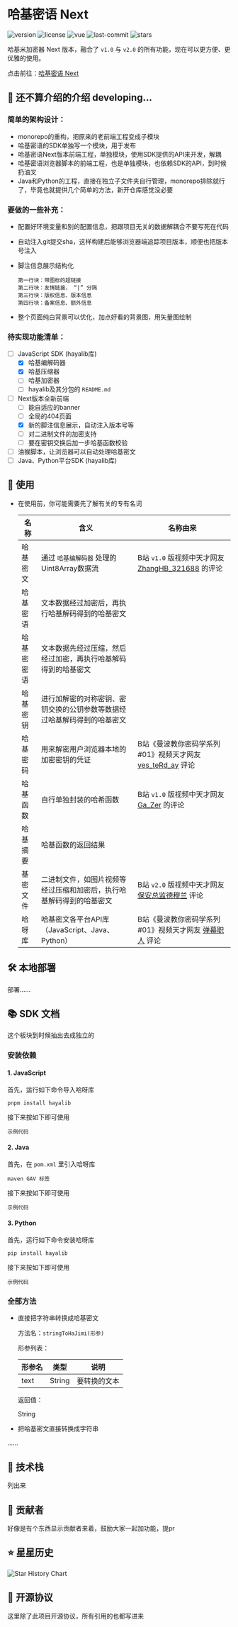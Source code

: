 # 哈基密语 Next

![version](https://img.shields.io/badge/version-3.0.0-blue) ![license](https://img.shields.io/badge/license-GPLv3-green) ![vue](https://img.shields.io/badge/vue-3.5.x-4FC08D) ![last-commit](https://img.shields.io/github/last-commit/wifi504/translate-ha-jimi) ![stars](https://img.shields.io/github/stars/wifi504/translate-ha-jimi?style=social)

哈基米加密器 Next 版本，融合了 `v1.0` 与 `v2.0` 的所有功能，现在可以更方便、更优雅的使用。

点击前往：[哈基密语 Next](https://lhlnb.top/hajimi)

## 📖 还不算介绍的介绍 developing...

### 简单的架构设计：

- monorepo的重构，把原来的老前端工程变成子模块
- 哈基密语的SDK单独写一个模块，用于发布
- 哈基密语Next版本前端工程，单独模块，使用SDK提供的API来开发，解耦
- 哈基密语浏览器脚本的前端工程，也是单独模块，也依赖SDK的API，到时候扔油叉
- Java和Python的工程，直接在独立子文件夹自行管理，monorepo排除就行了，毕竟也就提供几个简单的方法，新开仓库感觉没必要

### 要做的一些补充：

- 配置好环境变量和别的配置信息，把跟项目无关的数据解耦合不要写死在代码

- 自动注入git提交sha，这样构建后能够浏览器端追踪项目版本，顺便也把版本号注入

- 脚注信息展示结构化

  ```
  第一行块：带图标的超链接
  第二行块：友情链接， “|” 分隔
  第三行块：版权信息、版本信息
  第四行块：备案信息、额外信息
  ```

- 整个页面纯白背景可以优化，加点好看的背景图，用矢量图绘制

### 待实现功能清单：

- [ ] JavaScript SDK (hayalib库)
  - [x] 哈基编解码器
  - [x] 哈基压缩器
  - [ ] 哈基加密器
  - [ ] hayalib及其分包的 `README.md`

- [ ] Next版本全新前端
  - [ ] 能自适应的banner
  - [ ] 全局的404页面
  - [x] 新的脚注信息展示，自动注入版本号等
  - [ ] 对二进制文件的加密支持
  - [ ] 要在密钥交换后加一步哈基函数校验
- [ ] 油猴脚本，让浏览器可以自动处理哈基密文
- [ ] Java、Python平台SDK (hayalib库)

## 🚀 使用

- 在使用前，你可能需要先了解有关的专有名词

  | 名称       | 含义                                                         | 名称由来                                                     |
  | ---------- | ------------------------------------------------------------ | ------------------------------------------------------------ |
  | 哈基密文   | 通过 `哈基编解码器` 处理的Uint8Array数据流                   | B站 `v1.0` 版视频中天才网友 [ZhangHB_321688](https://space.bilibili.com/488486599) 的评论 |
  | 哈基密语   | 文本数据经过加密后，再执行哈基解码得到的哈基密文             |                                                              |
  | 哈基密密语 | 文本数据先经过压缩，然后经过加密，再执行哈基解码得到的哈基密文 |                                                              |
  | 哈基密钥   | 进行加解密的对称密钥、密钥交换的公钥参数等数据经过哈基解码得到的哈基密文 |                                                              |
  | 哈基密码   | 用来解密用户浏览器本地的加密密钥的凭证                       | B站《曼波教你密码学系列#01》视频天才网友 [yes_teRd_ay](https://space.bilibili.com/152106169) 评论 |
  | 哈基函数   | 自行单独封装的哈希函数                                       | B站 `v1.0` 版视频中天才网友 [Ga_Zer](https://space.bilibili.com/325379055) 的评论 |
  | 哈基摘要   | 哈基函数的返回结果                                           |                                                              |
  | 基密文件   | 二进制文件，如图片视频等经过压缩和加密后，执行哈基解码得到的哈基密文 | B站 `v2.0` 版视频中天才网友 [保安总监德穆兰](https://space.bilibili.com/3493117265185483) 评论 |
  | 哈呀库     | 哈基密文各平台API库（JavaScript、Java、Python）              | B站《曼波教你密码学系列#01》视频天才网友 [弹幕职人](https://space.bilibili.com/9611100) 评论 |

## 🛠️ 本地部署

部署……

## 📚 SDK 文档

这个板块到时候抽出去成独立的

### 安装依赖

#### 1. JavaScript

首先，运行如下命令导入哈呀库

```
pnpm install hayalib
```

接下来按如下即可使用

```
示例代码
```

#### 2. Java

首先，在 `pom.xml` 里引入哈呀库

```
maven GAV 标签
```

接下来按如下即可使用

```
示例代码
```

#### 3. Python

首先，运行如下命令安装哈呀库

```
pip install hayalib
```

接下来按如下即可使用

```
示例代码
```

### 全部方法

- 直接把字符串转换成哈基密文

  方法名：`stringToHaJimi(形参)`

  形参列表：

  | 形参名 | 类型   | 说明         |
  | ------ | ------ | ------------ |
  | text   | String | 要转换的文本 |

  返回值：

  String

- 把哈基密文直接转换成字符串

……

## 🧩 技术栈

列出来

## 🤝 贡献者

好像是有个东西显示贡献者来着，鼓励大家一起加功能，提pr

## ⭐ 星星历史

![Star History Chart](https://api.star-history.com/svg?repos=wifi504/translate-ha-jimi&type=Date)

## 📜 开源协议

这里除了此项目开源协议，所有引用的也都写进来
